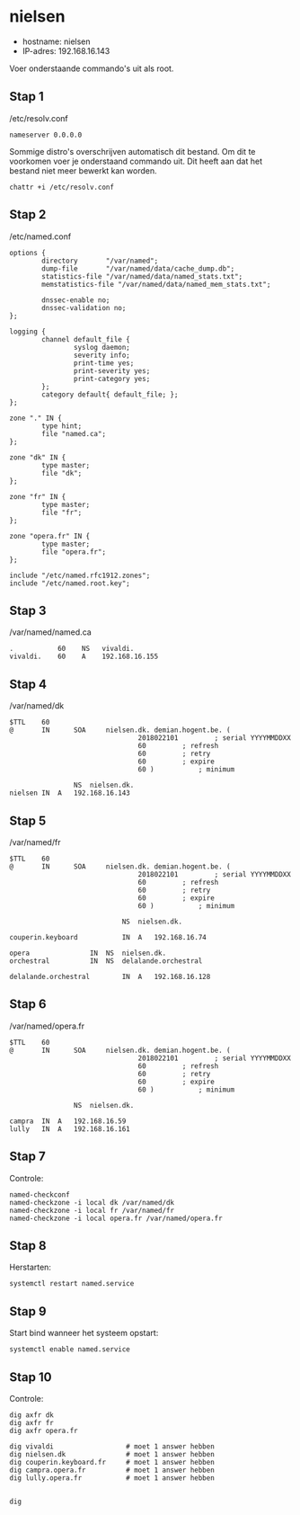 # nielsen

- hostname: nielsen
- IP-adres: 192.168.16.143

Voer onderstaande commando's uit als root.

## Stap 1
/etc/resolv.conf
```
nameserver 0.0.0.0
```

Sommige distro's overschrijven automatisch dit bestand.
Om dit te voorkomen voer je onderstaand commando uit.
Dit heeft aan dat het bestand niet meer bewerkt kan worden.

```
chattr +i /etc/resolv.conf
```

## Stap 2
/etc/named.conf

```
options {
        directory       "/var/named";
        dump-file       "/var/named/data/cache_dump.db";
        statistics-file "/var/named/data/named_stats.txt";
        memstatistics-file "/var/named/data/named_mem_stats.txt";

        dnssec-enable no;
        dnssec-validation no;
};

logging {
        channel default_file {
                syslog daemon;
                severity info;
                print-time yes;
                print-severity yes;
                print-category yes;
        };
        category default{ default_file; };
};

zone "." IN {
        type hint;
        file "named.ca";
};

zone "dk" IN {
        type master;
        file "dk";
};

zone "fr" IN {
        type master;
        file "fr";
};

zone "opera.fr" IN {
        type master;
        file "opera.fr";
};

include "/etc/named.rfc1912.zones";
include "/etc/named.root.key";
```

## Stap 3
/var/named/named.ca

```
.           60    NS   vivaldi.
vivaldi.    60    A    192.168.16.155
```

## Stap 4
/var/named/dk

```
$TTL	60
@       IN      SOA     nielsen.dk. demian.hogent.be. (
                                2018022101         ; serial YYYYMMDDXX
                                60	   	   ; refresh
                                60		   ; retry
                                60		   ; expire
                                60 )	   	   ; minimum

                NS	nielsen.dk.
nielsen	IN	A	192.168.16.143
```

## Stap 5
/var/named/fr

```
$TTL	60
@       IN      SOA     nielsen.dk. demian.hogent.be. (
                                2018022101         ; serial YYYYMMDDXX
                                60	   	   ; refresh
                                60		   ; retry
                                60		   ; expire
                                60 )	   	   ; minimum

                            NS	nielsen.dk.

couperin.keyboard           IN	A	192.168.16.74

opera			    IN	NS	nielsen.dk.
orchestral		    IN	NS	delalande.orchestral

delalande.orchestral        IN  A	192.168.16.128
```

## Stap 6
/var/named/opera.fr

```
$TTL	60
@       IN      SOA     nielsen.dk. demian.hogent.be. (
                                2018022101         ; serial YYYYMMDDXX
                                60	   	   ; refresh
                                60		   ; retry
                                60		   ; expire
                                60 )	   	   ; minimum

                NS	nielsen.dk.

campra	IN	A	192.168.16.59
lully	IN	A	192.168.16.161
```

## Stap 7
Controle:

```
named-checkconf
named-checkzone -i local dk /var/named/dk
named-checkzone -i local fr /var/named/fr
named-checkzone -i local opera.fr /var/named/opera.fr
```

## Stap 8
Herstarten:

```
systemctl restart named.service
```

## Stap 9
Start bind wanneer het systeem opstart:

```
systemctl enable named.service
```

## Stap 10
Controle:

```
dig axfr dk
dig axfr fr
dig axfr opera.fr

dig vivaldi                  # moet 1 answer hebben
dig nielsen.dk               # moet 1 answer hebben
dig couperin.keyboard.fr     # moet 1 answer hebben
dig campra.opera.fr          # moet 1 answer hebben
dig lully.opera.fr           # moet 1 answer hebben
         

dig       
```